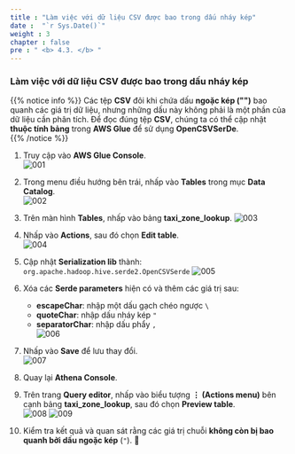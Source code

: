 ```yaml
---
title : "Làm việc với dữ liệu CSV được bao trong dấu nháy kép"
date :  "`r Sys.Date()`" 
weight : 3
chapter : false
pre : " <b> 4.3. </b> "
---
```


### Làm việc với dữ liệu CSV được bao trong dấu nháy kép

{{% notice info %}}
Các tệp **CSV** đôi khi chứa dấu **ngoặc kép ("")** bao quanh các giá trị dữ liệu, nhưng những dấu này không phải là một phần của dữ liệu cần phân tích. Để đọc đúng tệp **CSV**, chúng ta có thể cập nhật **thuộc tính bảng** trong **AWS Glue** để sử dụng **OpenCSVSerDe**.  
{{% /notice %}}

1. Truy cập vào **AWS Glue Console**.  
![001](../../../images/4.exploring/4.3/001.png)

2. Trong menu điều hướng bên trái, nhấp vào **Tables** trong mục **Data Catalog**.  
![002](../../../images/4.exploring/4.3/002.png)

3. Trên màn hình **Tables**, nhấp vào bảng **taxi_zone_lookup**. 
![003](../../../images/4.exploring/4.3/003.png)

4. Nhấp vào **Actions**, sau đó chọn **Edit table**.  
![004](../../../images/4.exploring/4.3/004.png)

5. Cập nhật **Serialization lib** thành: `org.apache.hadoop.hive.serde2.OpenCSVSerde`
![005](../../../images/4.exploring/4.3/005.png)

6. Xóa các **Serde parameters** hiện có và thêm các giá trị sau:  
   - **escapeChar**: nhập một dấu gạch chéo ngược `\`  
   - **quoteChar**: nhập dấu nháy kép `"`  
   - **separatorChar**: nhập dấu phẩy `,`  
   ![006](../../../images/4.exploring/4.3/006.png)

7. Nhấp vào **Save** để lưu thay đổi.  
![007](../../../images/4.exploring/4.3/007.png)

8. Quay lại **Athena Console**.  
9. Trên trang **Query editor**, nhấp vào biểu tượng **⋮ (Actions menu)** bên cạnh bảng **taxi_zone_lookup**, sau đó chọn **Preview table**.  
![008](../../../images/4.exploring/4.3/008.png)
![009](../../../images/4.exploring/4.3/009.png)

10. Kiểm tra kết quả và quan sát rằng các giá trị chuỗi **không còn bị bao quanh bởi dấu ngoặc kép** (`"`). 🚀